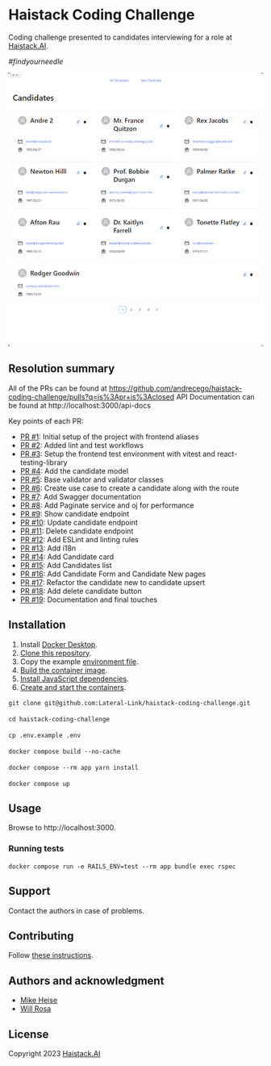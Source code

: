 # Haistack Coding Challenge

Coding challenge presented to candidates interviewing for a role at [Haistack.AI](https://www.linkedin.com/company/haistack/).

_#findyourneedle_

![A screenshot of the application](./haistack_challenge/preview.png)

## Resolution summary
All of the PRs can be found at https://github.com/andrecego/haistack-coding-challenge/pulls?q=is%3Apr+is%3Aclosed
API Documentation can be found at http://localhost:3000/api-docs

Key points of each PR:
- [PR #1](https://github.com/andrecego/haistack-coding-challenge/pull/1): Initial setup of the project with frontend aliases
- [PR #2](https://github.com/andrecego/haistack-coding-challenge/pull/2): Added lint and test workflows
- [PR #3](https://github.com/andrecego/haistack-coding-challenge/pull/3): Setup the frontend test environment with vitest and react-testing-library
- [PR #4](https://github.com/andrecego/haistack-coding-challenge/pull/4): Add the candidate model
- [PR #5](https://github.com/andrecego/haistack-coding-challenge/pull/5): Base validator and validator classes
- [PR #6](https://github.com/andrecego/haistack-coding-challenge/pull/6): Create use case to create a candidate along with the route
- [PR #7](https://github.com/andrecego/haistack-coding-challenge/pull/7): Add Swagger documentation
- [PR #8](https://github.com/andrecego/haistack-coding-challenge/pull/8): Add Paginate service and oj for performance
- [PR #9](https://github.com/andrecego/haistack-coding-challenge/pull/9): Show candidate endpoint
- [PR #10](https://github.com/andrecego/haistack-coding-challenge/pull/10): Update candidate endpoint
- [PR #11](https://github.com/andrecego/haistack-coding-challenge/pull/11): Delete candidate endpoint
- [PR #12](https://github.com/andrecego/haistack-coding-challenge/pull/12): Add ESLint and linting rules
- [PR #13](https://github.com/andrecego/haistack-coding-challenge/pull/13): Add i18n
- [PR #14](https://github.com/andrecego/haistack-coding-challenge/pull/14): Add Candidate card
- [PR #15](https://github.com/andrecego/haistack-coding-challenge/pull/15): Add Candidates list
- [PR #16](https://github.com/andrecego/haistack-coding-challenge/pull/16): Add Candidate Form and Candidate New pages
- [PR #17](https://github.com/andrecego/haistack-coding-challenge/pull/17): Refactor the candidate new to candidate upsert
- [PR #18](https://github.com/andrecego/haistack-coding-challenge/pull/18): Add delete candidate button
- [PR #19](https://github.com/andrecego/haistack-coding-challenge/pull/19): Documentation and final touches


## Installation

1. Install [Docker Desktop](https://docs.docker.com/get-docker/).
2. [Clone this repository](https://docs.github.com/en/repositories/creating-and-managing-repositories/cloning-a-repository).
3. Copy the example [environment file](https://docs.docker.com/compose/environment-variables/env-file/).   
4. [Build the container image](https://docs.docker.com/engine/reference/commandline/compose_build/).
5. [Install JavaScript dependencies](https://classic.yarnpkg.com/en/docs/cli/install).
6. [Create and start the containers](https://docs.docker.com/engine/reference/commandline/compose_up/).

```shell
git clone git@github.com:Lateral-Link/haistack-coding-challenge.git

cd haistack-coding-challenge

cp .env.example .env

docker compose build --no-cache

docker compose --rm app yarn install

docker compose up
```

## Usage

Browse to http://localhost:3000.

### Running tests

```shell
docker compose run -e RAILS_ENV=test --rm app bundle exec rspec
```

## Support

Contact the authors in case of problems.  

## Contributing

Follow [these instructions](https://docs.github.com/en/get-started/quickstart/contributing-to-projects).

## Authors and acknowledgment

- [Mike Heise](mailto:mheise@haistack.ai)
- [Will Rosa](mailto:wrosa@haistack.ai)

## License

Copyright 2023 [Haistack.AI](https://www.linkedin.com/company/haistack/)
